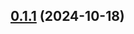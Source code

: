 

## [0.1.1](https://github.com/LiuWenXing1996/parallel-wait-run/compare/v0.1.0...v0.1.1) (2024-10-18)
